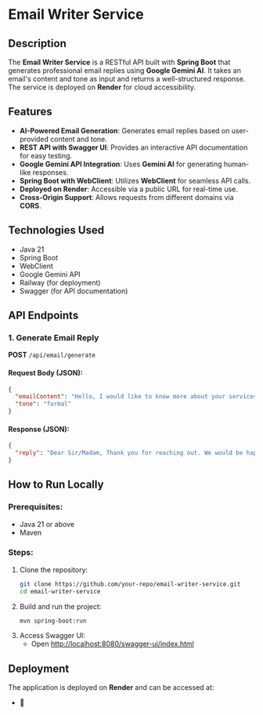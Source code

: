 # Email Writer Service

## Description
The **Email Writer Service** is a RESTful API built with **Spring Boot** that generates professional email replies using **Google Gemini AI**. It takes an email's content and tone as input and returns a well-structured response. The service is deployed on **Render** for cloud accessibility.

## Features
- **AI-Powered Email Generation**: Generates email replies based on user-provided content and tone.
- **REST API with Swagger UI**: Provides an interactive API documentation for easy testing.
- **Google Gemini API Integration**: Uses **Gemini AI** for generating human-like responses.
- **Spring Boot with WebClient**: Utilizes **WebClient** for seamless API calls.
- **Deployed on Render**: Accessible via a public URL for real-time use.
- **Cross-Origin Support**: Allows requests from different domains via **CORS**.

## Technologies Used
- Java 21
- Spring Boot
- WebClient
- Google Gemini API
- Railway (for deployment)
- Swagger (for API documentation)

## API Endpoints
### 1. Generate Email Reply
**POST** `/api/email/generate`

#### Request Body (JSON):
```json
{
  "emailContent": "Hello, I would like to know more about your services.",
  "tone": "formal"
}
```

#### Response (JSON):
```json
{
  "reply": "Dear Sir/Madam, Thank you for reaching out. We would be happy to provide more details regarding our services..."
}
```

## How to Run Locally
### Prerequisites:
- Java 21 or above
- Maven

### Steps:
1. Clone the repository:
   ```bash
   git clone https://github.com/your-repo/email-writer-service.git
   cd email-writer-service
   ```
2. Build and run the project:
   ```bash
   mvn spring-boot:run
   ```
3. Access Swagger UI:
   - Open [http://localhost:8080/swagger-ui/index.html](http://localhost:8080/swagger-ui/index.html)

## Deployment
The application is deployed on **Render** and can be accessed at:
- 🔗 [](https://email-writer-sb-production-6521.up.railway.app/swagger-ui/index.html#)




